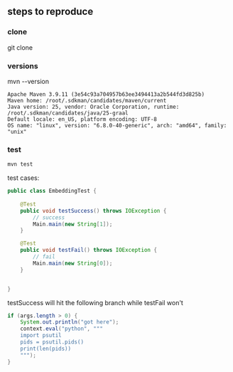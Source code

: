 ## steps to reproduce

### clone
git clone 

### versions
mvn --version
```
Apache Maven 3.9.11 (3e54c93a704957b63ee3494413a2b544fd3d825b)
Maven home: /root/.sdkman/candidates/maven/current
Java version: 25, vendor: Oracle Corporation, runtime: /root/.sdkman/candidates/java/25-graal
Default locale: en_US, platform encoding: UTF-8
OS name: "linux", version: "6.8.0-40-generic", arch: "amd64", family: "unix"
```

### test

```bash
mvn test
```

test cases:
```java
public class EmbeddingTest {
	
	@Test
	public void testSuccess() throws IOException {
		// success
		Main.main(new String[1]);
	}

	@Test
	public void testFail() throws IOException {
		// fail
		Main.main(new String[0]);
	}


}
```
testSuccess will hit the following branch while testFail won't
```java
if (args.length > 0) {
    System.out.println("got here");
    context.eval("python", """
    import psutil
    pids = psutil.pids()
    print(len(pids))
    """);
}
```
